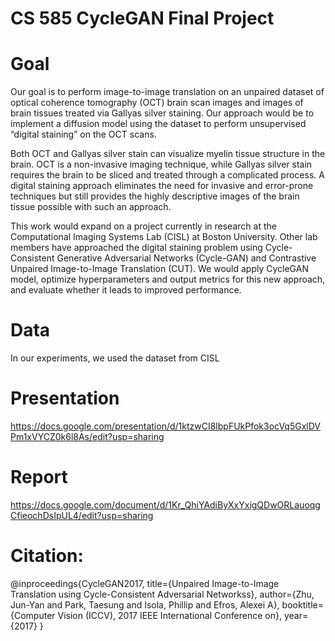 # CS 585 CycleGAN Final Project

# Goal

Our goal is to perform image-to-image translation on an unpaired dataset of optical coherence tomography (OCT) brain scan images and images of brain tissues treated via Gallyas silver staining. Our approach would be to implement a diffusion model using the dataset to perform unsupervised “digital staining” on the OCT scans. 

Both OCT and Gallyas silver stain can visualize myelin tissue structure in the brain. OCT is a non-invasive imaging technique, while Gallyas silver stain requires the brain to be sliced and treated through a complicated process. A digital staining approach eliminates the need for invasive and error-prone techniques but still provides the highly descriptive images of the brain tissue possible with such an approach. 

This work would expand on a project currently in research at the Computational Imaging Systems Lab (CISL) at Boston University. Other lab members have approached the digital staining problem using Cycle-Consistent Generative Adversarial Networks (Cycle-GAN) and Contrastive Unpaired Image-to-Image Translation (CUT). We would apply CycleGAN model, optimize hyperparameters and output metrics for this new approach, and evaluate whether it leads to improved performance.

# Data
In our experiments, we used the dataset from CISL

# Presentation
https://docs.google.com/presentation/d/1ktzwCI8lbpFUkPfok3ocVq5GxlDVPm1xVYCZ0k6l8As/edit?usp=sharing

# Report
https://docs.google.com/document/d/1Kr_QhiYAdiByXxYxigQDwORLauoqgCfieochDsIpUL4/edit?usp=sharing

# Citation: 
@inproceedings{CycleGAN2017,
  title={Unpaired Image-to-Image Translation using Cycle-Consistent Adversarial Networkss},
  author={Zhu, Jun-Yan and Park, Taesung and Isola, Phillip and Efros, Alexei A},
  booktitle={Computer Vision (ICCV), 2017 IEEE International Conference on},
  year={2017}
}
